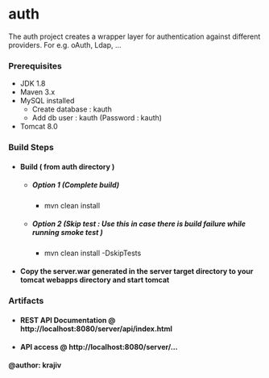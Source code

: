# auth
The auth project creates a wrapper layer for authentication against different providers. For e.g. oAuth, Ldap, ...

### Prerequisites
 - JDK 1.8
 - Maven 3.x
 - MySQL installed
   - Create database : kauth
   - Add db user : kauth (Password : kauth)
 - Tomcat 8.0
 
### Build Steps
 - #### Build ( from auth directory )
   - ##### Option 1 (Complete build)
     - mvn clean install
   - ##### Option 2 (Skip test : Use this in case there is build failure while running smoke test )
     - mvn clean install -DskipTests
 - #### Copy the server.war generated in the server target directory to your tomcat webapps directory and start tomcat

### Artifacts
 - #### REST API Documentation @ http://localhost:8080/server/api/index.html
 - #### API access @ http://localhost:8080/server/...






 
 
 
 
 
 
 
 
 
 
 

**@author: krajiv**
